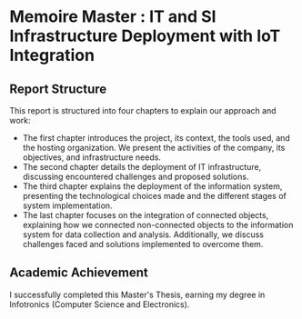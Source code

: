 # Memoire Master : IT and SI Infrastructure Deployment with IoT Integration

## Report Structure

This report is structured into four chapters to explain our approach and work:

- The first chapter introduces the project, its context, the tools used, and the hosting organization. We present the activities of the company, its objectives, and infrastructure needs.
- The second chapter details the deployment of IT infrastructure, discussing encountered challenges and proposed solutions.
- The third chapter explains the deployment of the information system, presenting the technological choices made and the different stages of system implementation.
- The last chapter focuses on the integration of connected objects, explaining how we connected non-connected objects to the information system for data collection and analysis. Additionally, we discuss challenges faced and solutions implemented to overcome them.

## Academic Achievement

I successfully completed this Master's Thesis, earning my degree in Infotronics (Computer Science and Electronics).
